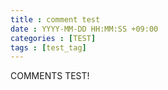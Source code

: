 ```yaml
---
title : comment test
date : YYYY-MM-DD HH:MM:SS +09:00
categories : [TEST]
tags : [test_tag]
---
```


COMMENTS TEST!